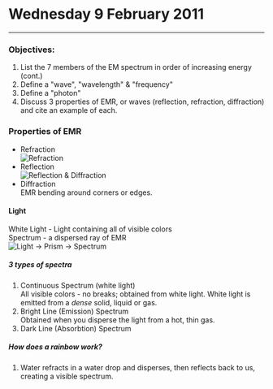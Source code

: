 # Wednesday 9 February 2011
_____

### Objectives:
1.	List the 7 members of the EM spectrum in order of
	increasing energy (cont.)
1.	Define a "wave", "wavelength" & "frequency"
1.	Define a "photon"
1.	Discuss 3 properties of EMR, or waves (reflection,
	refraction, diffraction) and cite an example of each.

### Properties of EMR
*	Refraction  
	![Refraction](content/refraction.png)
*	Reflection  
	![Reflection & Diffraction](content/reflection-diffraction.png)
*	Diffraction  
	EMR bending around corners or edges.

#### Light
White Light - Light containing all of visible colors  
Spectrum - a dispersed ray of EMR  
![Light -> Prism -> Spectrum](content/spectrum-prism.png)
##### 3 types of spectra
1.	Continuous Spectrum (white light)  
	All visible colors - no breaks; obtained from white light. White light is emitted from a _dense_ solid, liquid or gas.
1.	Bright Line (Emission) Spectrum  
	Obtained when you disperse the light from a hot, thin gas.
1.	Dark Line (Absorbtion) Spectrum

##### How does a rainbow work?
1.	Water refracts in a water drop and disperses, then reflects back to us, creating a visible spectrum.